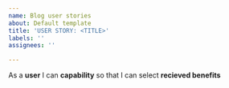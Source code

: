 ```yaml
---
name: Blog user stories
about: Default template
title: 'USER STORY: <TITLE>'
labels: ''
assignees: ''

---
```


As a **user** I can **capability** so that I can select **recieved benefits**
